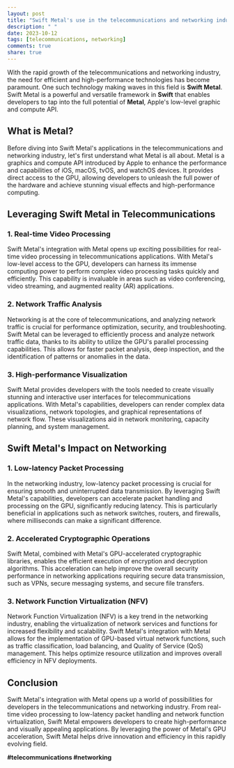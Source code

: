 ```yaml
---
layout: post
title: "Swift Metal's use in the telecommunications and networking industry"
description: " "
date: 2023-10-12
tags: [telecommunications, networking]
comments: true
share: true
---
```


With the rapid growth of the telecommunications and networking industry, the need for efficient and high-performance technologies has become paramount. One such technology making waves in this field is **Swift Metal**. Swift Metal is a powerful and versatile framework in **Swift** that enables developers to tap into the full potential of **Metal**, Apple's low-level graphic and compute API.

## What is Metal?

Before diving into Swift Metal's applications in the telecommunications and networking industry, let's first understand what Metal is all about. Metal is a graphics and compute API introduced by Apple to enhance the performance and capabilities of iOS, macOS, tvOS, and watchOS devices. It provides direct access to the GPU, allowing developers to unleash the full power of the hardware and achieve stunning visual effects and high-performance computing.

## Leveraging Swift Metal in Telecommunications

### 1. Real-time Video Processing

Swift Metal's integration with Metal opens up exciting possibilities for real-time video processing in telecommunications applications. With Metal's low-level access to the GPU, developers can harness its immense computing power to perform complex video processing tasks quickly and efficiently. This capability is invaluable in areas such as video conferencing, video streaming, and augmented reality (AR) applications.

### 2. Network Traffic Analysis

Networking is at the core of telecommunications, and analyzing network traffic is crucial for performance optimization, security, and troubleshooting. Swift Metal can be leveraged to efficiently process and analyze network traffic data, thanks to its ability to utilize the GPU's parallel processing capabilities. This allows for faster packet analysis, deep inspection, and the identification of patterns or anomalies in the data.

### 3. High-performance Visualization

Swift Metal provides developers with the tools needed to create visually stunning and interactive user interfaces for telecommunications applications. With Metal's capabilities, developers can render complex data visualizations, network topologies, and graphical representations of network flow. These visualizations aid in network monitoring, capacity planning, and system management.

## Swift Metal's Impact on Networking

### 1. Low-latency Packet Processing

In the networking industry, low-latency packet processing is crucial for ensuring smooth and uninterrupted data transmission. By leveraging Swift Metal's capabilities, developers can accelerate packet handling and processing on the GPU, significantly reducing latency. This is particularly beneficial in applications such as network switches, routers, and firewalls, where milliseconds can make a significant difference.

### 2. Accelerated Cryptographic Operations

Swift Metal, combined with Metal's GPU-accelerated cryptographic libraries, enables the efficient execution of encryption and decryption algorithms. This acceleration can help improve the overall security performance in networking applications requiring secure data transmission, such as VPNs, secure messaging systems, and secure file transfers.

### 3. Network Function Virtualization (NFV)

Network Function Virtualization (NFV) is a key trend in the networking industry, enabling the virtualization of network services and functions for increased flexibility and scalability. Swift Metal's integration with Metal allows for the implementation of GPU-based virtual network functions, such as traffic classification, load balancing, and Quality of Service (QoS) management. This helps optimize resource utilization and improves overall efficiency in NFV deployments.

## Conclusion

Swift Metal's integration with Metal opens up a world of possibilities for developers in the telecommunications and networking industry. From real-time video processing to low-latency packet handling and network function virtualization, Swift Metal empowers developers to create high-performance and visually appealing applications. By leveraging the power of Metal's GPU acceleration, Swift Metal helps drive innovation and efficiency in this rapidly evolving field.

**#telecommunications #networking**